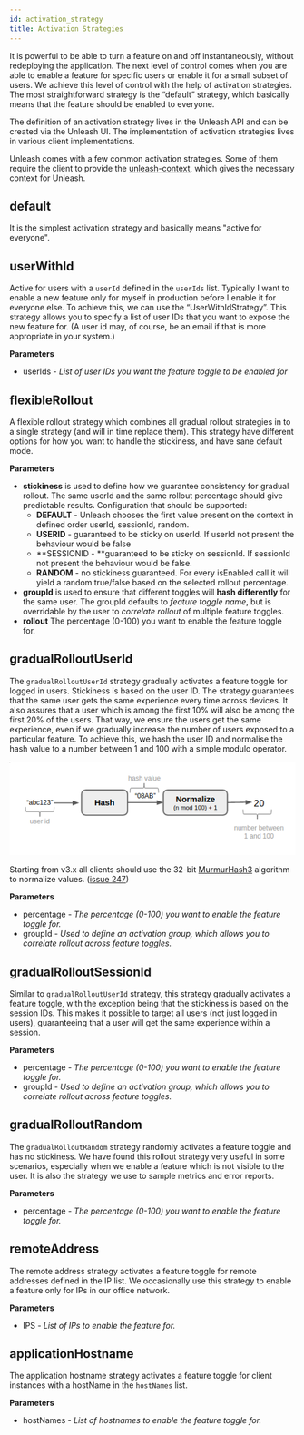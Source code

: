 ```yaml
---
id: activation_strategy
title: Activation Strategies
---
```


It is powerful to be able to turn a feature on and off instantaneously, without redeploying the application. The next level of control comes when you are able to enable a feature for specific users or enable it for a small subset of users. We achieve this level of control with the help of activation strategies. The most straightforward strategy is the “default” strategy, which basically means that the feature should be enabled to everyone.

The definition of an activation strategy lives in the Unleash API and can be created via the Unleash UI. The implementation of activation strategies lives in various client implementations.

Unleash comes with a few common activation strategies. Some of them require the client to provide the [unleash-context](./unleash-context.md), which gives the necessary context for Unleash.

## default

It is the simplest activation strategy and basically means "active for everyone".

## userWithId

Active for users with a `userId` defined in the `userIds` list. Typically I want to enable a new feature only for myself in production before I enable it for everyone else. To achieve this, we can use the “UserWithIdStrategy”. This strategy allows you to specify a list of user IDs that you want to expose the new feature for. (A user id may, of course, be an email if that is more appropriate in your system.)

**Parameters**

- userIds - _List of user IDs you want the feature toggle to be enabled for_

## flexibleRollout

A flexible rollout strategy which combines all gradual rollout strategies in to a single strategy (and will in time replace them). This strategy have different options for how you want to handle the stickiness, and have sane default mode.

**Parameters**

- **stickiness** is used to define how we guarantee consistency for gradual rollout. The same userId and the same rollout percentage should give predictable results. Configuration that should be supported:
  - **DEFAULT** - Unleash chooses the first value present on the context in defined order userId, sessionId, random.
  - **USERID** - guaranteed to be sticky on userId. If userId not present the behaviour would be false
  - **SESSIONID - **guaranteed to be sticky on sessionId. If sessionId not present the behaviour would be false.
  - **RANDOM** - no stickiness guaranteed. For every isEnabled call it will yield a random true/false based on the selected rollout percentage.
- **groupId** is used to ensure that different toggles will **hash differently** for the same user. The groupId defaults to _feature toggle name_, but is overridable by the user to _correlate rollout_ of multiple feature toggles.
- **rollout** The percentage (0-100) you want to enable the feature toggle for.

## gradualRolloutUserId

The `gradualRolloutUserId` strategy gradually activates a feature toggle for logged in users. Stickiness is based on the user ID. The strategy guarantees that the same user gets the same experience every time across devices. It also assures that a user which is among the first 10% will also be among the first 20% of the users. That way, we ensure the users get the same experience, even if we gradually increase the number of users exposed to a particular feature. To achieve this, we hash the user ID and normalise the hash value to a number between 1 and 100 with a simple modulo operator.

![hash_and_normalise](assets/hash_and_normalise.png)

Starting from v3.x all clients should use the 32-bit [MurmurHash3](https://en.wikipedia.org/wiki/MurmurHash) algorithm to normalize values. ([issue 247](https://github.com/Unleash/unleash/issues/247))

**Parameters**

- percentage - _The percentage (0-100) you want to enable the feature toggle for._
- groupId - _Used to define an activation group, which allows you to correlate rollout across feature toggles._

## gradualRolloutSessionId

Similar to `gradualRolloutUserId` strategy, this strategy gradually activates a feature toggle, with the exception being that the stickiness is based on the session IDs. This makes it possible to target all users (not just logged in users), guaranteeing that a user will get the same experience within a session.

**Parameters**

- percentage - _The percentage (0-100) you want to enable the feature toggle for._
- groupId - _Used to define an activation group, which allows you to correlate rollout across feature toggles._

## gradualRolloutRandom

The `gradualRolloutRandom` strategy randomly activates a feature toggle and has no stickiness. We have found this rollout strategy very useful in some scenarios, especially when we enable a feature which is not visible to the user. It is also the strategy we use to sample metrics and error reports.

**Parameters**

- percentage - _The percentage (0-100) you want to enable the feature toggle for._

## remoteAddress

The remote address strategy activates a feature toggle for remote addresses defined in the IP list. We occasionally use this strategy to enable a feature only for IPs in our office network.

**Parameters**

- IPS - _List of IPs to enable the feature for._

## applicationHostname

The application hostname strategy activates a feature toggle for client instances with a hostName in the `hostNames` list.

**Parameters**

- hostNames - _List of hostnames to enable the feature toggle for._
